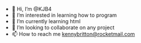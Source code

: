 - 👋 Hi, I’m @KJB4
- 👀 I’m interested in learning how to program
- 🌱 I’m currently learning html
- 💞️ I’m looking to collaborate on any project
- 📫 How to reach me kennybritton@rocketmail.com

<!---
KJB4/KJB4 is a ✨ special ✨ repository because its `README.md` (this file) appears on your GitHub profile.
You can click the Preview link to take a look at your changes.
--->
